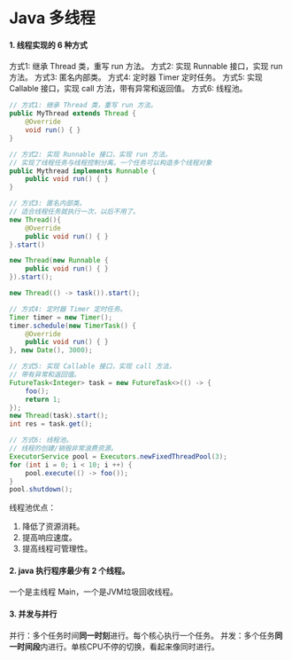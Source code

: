 # Java 多线程

#### 1. 线程实现的 6 种方式

方式1: 继承 Thread 类，重写 run 方法。
方式2: 实现 Runnable 接口，实现 run 方法。
方式3: 匿名内部类。
方式4: 定时器 Timer 定时任务。
方式5: 实现 Callable 接口，实现 call 方法，带有异常和返回值。
方式6: 线程池。

```java
// 方式1: 继承 Thread 类，重写 run 方法。
public MyThread extends Thread {
    @Override
    void run() { }
}
```

```java
// 方式2: 实现 Runnable 接口，实现 run 方法。
// 实现了线程任务与线程控制分离。一个任务可以构造多个线程对象
public Mythread implements Runnable {
    public void run() { }
}
```

```java
// 方式3: 匿名内部类。
// 适合线程任务就执行一次，以后不用了。
new Thread(){
    @Override
    public void run() { }
}.start()

new Thread(new Runnable {
    public void run() { }
}).start();

new Thread(() -> task()).start();
```

```java
// 方式4: 定时器 Timer 定时任务。
Timer timer = new Timer();
timer.schedule(new TimerTask() {
    @Override
    public void run() { }
}, new Date(), 3000);
```

```java
// 方式5: 实现 Callable 接口，实现 call 方法，
// 带有异常和返回值。
FutureTask<Integer> task = new FutureTask<>(() -> {
    foo();
    return 1;
});
new Thread(task).start();
int res = task.get();
```

```java
// 方式6: 线程池。
// 线程的创建/销毁非常浪费资源。
ExecutorService pool = Executors.newFixedThreadPool(3);
for (int i = 0; i < 10; i ++) {
    pool.execute(() -> foo());
}
pool.shutdown();
```
线程池优点：
1) 降低了资源消耗。
2) 提高响应速度。
3) 提高线程可管理性。

#### 2. java 执行程序最少有 2 个线程。

一个是主线程 Main，一个是JVM垃圾回收线程。

#### 3. 并发与并行

并行：多个任务时间**同一时刻**进行。每个核心执行一个任务。
并发：多个任务**同一时间段**内进行。单核CPU不停的切换，看起来像同时进行。

